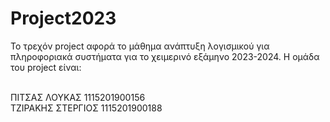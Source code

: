 # Project2023
Το τρεχόν project αφορά το μάθημα ανάπτυξη λογισμικού για πληροφοριακά συστήματα για το χειμερινό εξάμηνο 2023-2024. Η ομάδα του project είναι:<br><br>

ΠΙΤΣΑΣ ΛΟΥΚΑΣ 1115201900156<br>
ΤΖΙΡΑΚΗΣ ΣΤΕΡΓΙΟΣ 1115201900188